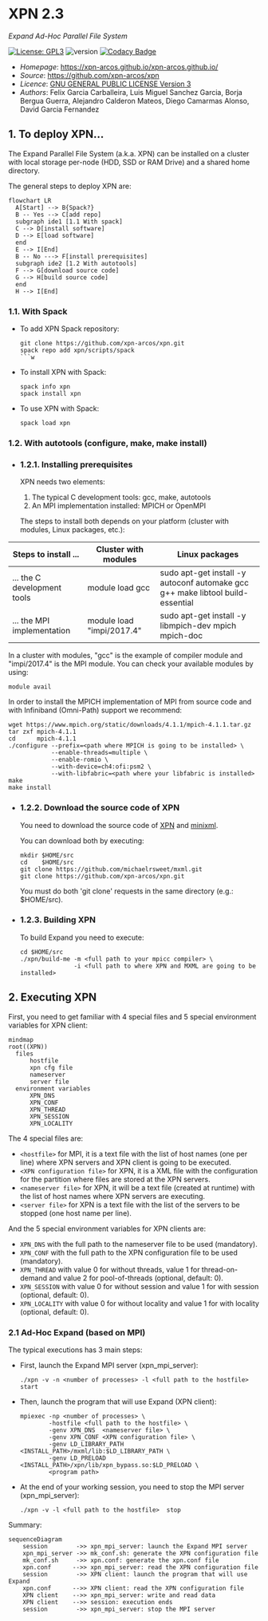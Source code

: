 # XPN 2.3

*Expand Ad-Hoc Parallel File System*

[![License: GPL3](https://img.shields.io/badge/License-GPL3-blue.svg)](https://opensource.org/licenses/GPL-3.0)
![version](https://img.shields.io/badge/version-2.3-blue)
[![Codacy Badge](https://app.codacy.com/project/badge/Grade/ca0c40db97f64698a2db9992cafdd4ab)](https://www.codacy.com/gh/xpn-arcos/xpn/dashboard?utm_source=github.com&amp;utm_medium=referral&amp;utm_content=xpn-arcos/xpn&amp;utm_campaign=Badge_Grade)

* *Homepage*: <https://xpn-arcos.github.io/xpn-arcos.github.io/>
* *Source*:   <https://github.com/xpn-arcos/xpn>
* *Licence*:  [GNU GENERAL PUBLIC LICENSE Version 3](https://github.com/dcamarmas/xpn/blob/master/COPYING)</br>
* *Authors*:  Felix Garcia Carballeira, Luis Miguel Sanchez Garcia, Borja Bergua Guerra, Alejandro Calderon Mateos, Diego Camarmas Alonso, David Garcia Fernandez

## 1. To deploy XPN...

  The Expand Parallel File System (a.k.a. XPN) can be installed on a cluster with local storage per-node (HDD, SSD or RAM Drive) and a shared home directory.

  The general steps to deploy XPN are:
  ```mermaid
  flowchart LR
    A[Start] --> B{Spack?}
    B -- Yes --> C[add repo]
    subgraph ide1 [1.1 With spack]
    C --> D[install software]
    D --> E[load software]
    end
    E --> I[End]
    B -- No ---> F[install prerequisites]
    subgraph ide2 [1.2 With autotools]
    F --> G[download source code]
    G --> H[build source code]
    end
    H --> I[End]
  ```

### 1.1. With Spack

  * To add XPN Spack repository:
    ```
    git clone https://github.com/xpn-arcos/xpn.git
    spack repo add xpn/scripts/spack
    ```w

  * To install XPN with Spack:
    ```
    spack info xpn
    spack install xpn
    ```

  * To use XPN with Spack:
    ```
    spack load xpn
    ```


### 1.2. With autotools (configure, make, make install)

  * ### 1.2.1. Installing prerequisites

    XPN needs two elements:
    1. The typical C development tools: gcc, make, autotools
    2. An MPI implementation installed: MPICH or OpenMPI

    The steps to install both depends on your platform (cluster with modules, Linux packages, etc.):

  | Steps to install ...                | Cluster with modules       | Linux packages      |
  | ----------------------------------- | -------------------------- | ------------------- |
  | ... the C development tools         | module load gcc            | sudo apt-get install -y autoconf automake gcc g++ make libtool build-essential |
  | ... the MPI implementation          | module load "impi/2017.4"  | sudo apt-get install -y libmpich-dev mpich mpich-doc                           |
  
  In a cluster with modules, "gcc" is the example of compiler module and "impi/2017.4" is the MPI module.
  You can check your available modules by using:
 ```
 module avail
 ```

 In order to install the MPICH implementation of MPI from source code and with Infiniband (Omni-Path) support we recommend:
 ```
 wget https://www.mpich.org/static/downloads/4.1.1/mpich-4.1.1.tar.gz
 tar zxf mpich-4.1.1
 cd      mpich-4.1.1
 ./configure --prefix=<path where MPICH is going to be installed> \
             --enable-threads=multiple \
             --enable-romio \
             --with-device=ch4:ofi:psm2 \
             --with-libfabric=<path where your libfabric is installed>
 make
 make install
 ```


  * ### 1.2.2. Download the source code of XPN

    You need to download the source code of [XPN](https://xpn-arcos.github.io) and [minixml](http://www.minixml.org).

    You can download both by executing:
    ```
    mkdir $HOME/src
    cd    $HOME/src
    git clone https://github.com/michaelrsweet/mxml.git
    git clone https://github.com/xpn-arcos/xpn.git
    ```

    You must do both 'git clone' requests in the same directory (e.g.: $HOME/src).


  * ### 1.2.3. Building XPN

    To build Expand you need to execute:
    ```
    cd $HOME/src
    ./xpn/build-me -m <full path to your mpicc compiler> \
                   -i <full path to where XPN and MXML are going to be installed>
    ```

## 2. Executing XPN

First, you need to get familiar with 4 special files and 5 special environment variables for XPN client:

  ```mermaid
  mindmap
  root((XPN))
    files
        hostfile
        xpn cfg file
        nameserver
        server file
    environment variables
        XPN_DNS
        XPN_CONF
        XPN_THREAD
        XPN_SESSION
        XPN_LOCALITY
```

The 4 special files are:
* ```<hostfile>``` for MPI, it is a text file with the list of host names (one per line) where XPN servers and XPN client is going to be executed.
* ```<XPN configuration file>``` for XPN, it is a XML file with the configuration for the partition where files are stored at the XPN servers.
* ```<nameserver file>``` for XPN, it will be a text file (created at runtime) with the list of host names where XPN servers are executing.
* ```<server file>``` for XPN is a text file with the list of the servers to be stopped (one host name per line).

And the 5 special environment variables for XPN clients are:
* ```XPN_DNS```      with the full path to the nameserver file to be used (mandatory).
* ```XPN_CONF```     with the full path to the XPN configuration file to be used (mandatory).
* ```XPN_THREAD```   with value 0 for without threads, value 1 for thread-on-demand and value 2 for pool-of-threads (optional, default: 0).
* ```XPN_SESSION```  with value 0 for without session and value 1 for with session (optional, default: 0).
* ```XPN_LOCALITY``` with value 0 for without locality and value 1 for with locality (optional, default: 0).


### 2.1 Ad-Hoc Expand (based on MPI)
The typical executions has 3 main steps:
- First, launch the Expand MPI server (xpn_mpi_server):

  ```
  ./xpn -v -n <number of processes> -l <full path to the hostfile>  start
  ```

- Then,  launch the program that will use Expand (XPN client):

  ```
  mpiexec -np <number of processes> \
          -hostfile <full path to the hostfile> \
          -genv XPN_DNS  <nameserver file> \
          -genv XPN_CONF <XPN configuration file> \
          -genv LD_LIBRARY_PATH <INSTALL_PATH>/mxml/lib:$LD_LIBRARY_PATH \
          -genv LD_PRELOAD      <INSTALL_PATH>/xpn/lib/xpn_bypass.so:$LD_PRELOAD \
          <program path>
  ```

- At the end of your working session, you need to stop the MPI server (xpn_mpi_server):

  ```
  ./xpn -v -l <full path to the hostfile>  stop
  ```
    
Summary:

```mermaid
sequenceDiagram
    session        ->> xpn_mpi_server: launch the Expand MPI server
    xpn_mpi_server ->> mk_conf.sh: generate the XPN configuration file
    mk_conf.sh     ->> xpn.conf: generate the xpn.conf file
    xpn.conf      -->> xpn_mpi_server: read the XPN configuration file
    session        ->> XPN client: launch the program that will use Expand
    xpn.conf      -->> XPN client: read the XPN configuration file
    XPN client    -->> xpn_mpi_server: write and read data
    XPN client    -->> session: execution ends
    session        ->> xpn_mpi_server: stop the MPI server
```

